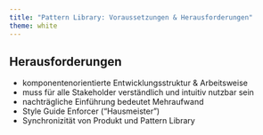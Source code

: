 ```yaml
---
title: "Pattern Library: Voraussetzungen & Herausforderungen"
theme: white
---
```

## Herausforderungen

- komponentenorientierte Entwicklungsstruktur & Arbeitsweise
- muss für alle Stakeholder verständlich und intuitiv nutzbar sein
- nachträgliche Einführung bedeutet Mehraufwand
- Style Guide Enforcer (<q>Hausmeister</q>)
- Synchronizität von Produkt und Pattern Library
